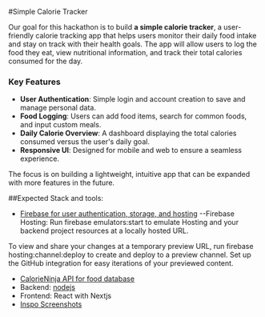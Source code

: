 #Simple Calorie Tracker

Our goal for this hackathon is to build **a simple calorie tracker**, a user-friendly calorie tracking app that helps users monitor their daily food intake and stay on track with their health goals. The app will allow users to log the food they eat, view nutritional information, and track their total calories consumed for the day.

### Key Features
- **User Authentication**: Simple login and account creation to save and manage personal data.
- **Food Logging**: Users can add food items, search for common foods, and input custom meals.
- **Daily Calorie Overview**: A dashboard displaying the total calories consumed versus the user's daily goal.
- **Responsive UI**: Designed for mobile and web to ensure a seamless experience.

The focus is on building a lightweight, intuitive app that can be expanded with more features in the future.

##Expected Stack and tools:
- [Firebase for user authentication, storage, and hosting](https://console.firebase.google.com/u/0/project/simple-calorie-tracker-b6f29/overview)
--Firebase Hosting: Run firebase emulators:start to emulate Hosting and your backend project resources at a locally hosted URL. 

To view and share your changes at a temporary preview URL, run firebase hosting:channel:deploy to create and deploy to a preview channel. Set up the GitHub integration for easy iterations of your previewed content.

- [CalorieNinja API for food database](https://calorieninjas.com/api)
- Backend: [nodejs](https://nodejs.org/en/download/package-manager)
- Frontend: React with Nextjs
- [Inspo Screenshots](https://www.figma.com/design/hx4BOc4HsPBqPOvFQFtgNV/Calorie-Tracker-Inspo?node-id=0-1&t=EIw3QmXpEqanfJJC-1)
